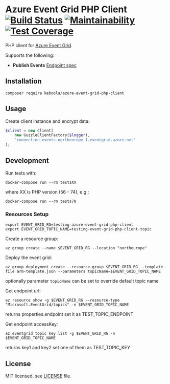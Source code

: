 # Azure Event Grid PHP Client [![Build Status](https://dev.azure.com/keboola-dev/azure-event-grid-php-client/_apis/build/status/keboola.azure-event-grid-php-client?branchName=master)](https://dev.azure.com/keboola-dev/azure-event-grid-php-client/_build/latest?definitionId=12&branchName=master) [![Maintainability](https://api.codeclimate.com/v1/badges/fe983803eb7d71a87a34/maintainability)](https://codeclimate.com/github/keboola/azure-event-grid-php-client/maintainability) [![Test Coverage](https://api.codeclimate.com/v1/badges/fe983803eb7d71a87a34/test_coverage)](https://codeclimate.com/github/keboola/azure-event-grid-php-client/test_coverage)

PHP client for [Azure Event Grid](https://docs.microsoft.com/en-us/rest/api/eventgrid/).

Supports the following:

- **Publish Events** [Endpoint spec](https://docs.microsoft.com/en-us/rest/api/eventgrid/dataplane/publishevents/publishevents)

## Installation

    composer require keboola/azure-event-grid-php-client

## Usage

Create client instance and encrypt data:

```php
$client = new Client(
    new GuzzleClientFactory($logger),
    'connection-events.northeurope-1.eventgrid.azure.net'
);
```

## Development

Run tests with:

    docker-compose run --rm testsXX

where XX is PHP version (56 - 74), e.g.:

    docker-compose run --rm tests70

### Resources Setup

    export EVENT_GRID_RG=testing-azure-event-grid-php-client
    export EVENT_GRID_TOPIC_NAME=testing-event-grid-php-client-topic

Create a resource group:

	az group create --name $EVENT_GRID_RG --location "northeurope"

Deploy the event grid:

	az group deployment create --resource-group $EVENT_GRID_RG --template-file arm-template.json --parameters topicName=$EVENT_GRID_TOPIC_NAME

optionally parameter `topicName` can be set to override default topic name

Get endpoint url:

    az resource show -g $EVENT_GRID_RG --resource-type "Microsoft.EventGrid/topics" -n $EVENT_GRID_TOPIC_NAME

returns properties.endpoint set it as TEST_TOPIC_ENDPOINT

Get endpoint accessKey:

    az eventgrid topic key list -g $EVENT_GRID_RG -n $EVENT_GRID_TOPIC_NAME

returns key1 and key2 set one of them as TEST_TOPIC_KEY

## License

MIT licensed, see [LICENSE](./LICENSE) file.

